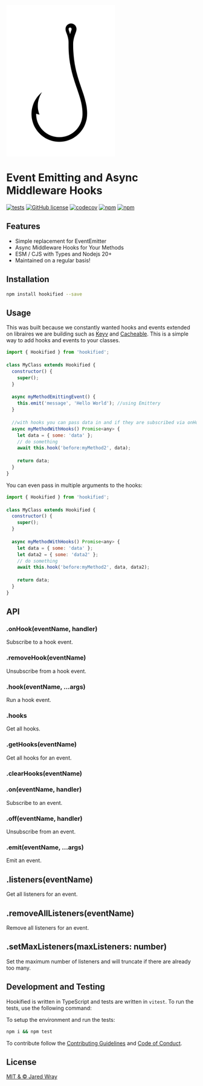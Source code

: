 <img src="site/logo.svg" alt="Hookified" height="400" align="center">

# Event Emitting and Async Middleware Hooks

[![tests](https://github.com/jaredwray/hookified/actions/workflows/tests.yaml/badge.svg)](https://github.com/jaredwray/hookified/actions/workflows/tests.yaml)
[![GitHub license](https://img.shields.io/github/license/jaredwray/hookified)](https://github.com/jaredwray/hookified/blob/master/LICENSE)
[![codecov](https://codecov.io/gh/jaredwray/hookified/graph/badge.svg?token=nKkVklTFdA)](https://codecov.io/gh/jaredwray/hookified)
[![npm](https://img.shields.io/npm/dm/hookified)](https://npmjs.com/package/hookified)
[![npm](https://img.shields.io/npm/v/hookified)](https://npmjs.com/package/hookified)

## Features
- Simple replacement for EventEmitter
- Async Middleware Hooks for Your Methods
- ESM / CJS with Types and Nodejs 20+
- Maintained on a regular basis!

## Installation
```bash
npm install hookified --save
```

## Usage
This was built because we constantly wanted hooks and events extended on libraires we are building such as [Keyv](https://keyv.org) and [Cacheable](https://cacheable.org). This is a simple way to add hooks and events to your classes.

```javascript
import { Hookified } from 'hookified';

class MyClass extends Hookified {
  constructor() {
    super();
  }

  async myMethodEmittingEvent() {
    this.emit('message', 'Hello World'); //using Emittery
  }

  //with hooks you can pass data in and if they are subscribed via onHook they can modify the data
  async myMethodWithHooks() Promise<any> {
    let data = { some: 'data' };
    // do something
    await this.hook('before:myMethod2', data);

    return data;
  }
}
```

You can even pass in multiple arguments to the hooks:

```javascript
import { Hookified } from 'hookified';

class MyClass extends Hookified {
  constructor() {
    super();
  }

  async myMethodWithHooks() Promise<any> {
    let data = { some: 'data' };
    let data2 = { some: 'data2' };
    // do something
    await this.hook('before:myMethod2', data, data2);

    return data;
  }
}
```

## API

### .onHook(eventName, handler)

Subscribe to a hook event.

### .removeHook(eventName)

Unsubscribe from a hook event.

### .hook(eventName, ...args)

Run a hook event.

### .hooks

Get all hooks.

### .getHooks(eventName)

Get all hooks for an event.

### .clearHooks(eventName)

### .on(eventName, handler)

Subscribe to an event.

### .off(eventName, handler)

Unsubscribe from an event.

### .emit(eventName, ...args)

Emit an event.

## .listeners(eventName)

Get all listeners for an event.

## .removeAllListeners(eventName)

Remove all listeners for an event.

## .setMaxListeners(maxListeners: number)

Set the maximum number of listeners and will truncate if there are already too many.

## Development and Testing

Hookified is written in TypeScript and tests are written in `vitest`. To run the tests, use the following command:

To setup the environment and run the tests:

```bash
npm i && npm test
```

To contribute follow the [Contributing Guidelines](CONTRIBUTING.md) and [Code of Conduct](CODE_OF_CONDUCT.md).

## License

[MIT & © Jared Wray](LICENSE)




